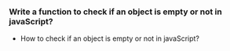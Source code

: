 ### Write a function to check if an object is empty or not in javaScript?

- How to check if an object is empty or not in javaScript?
